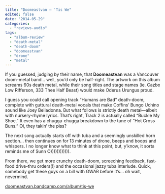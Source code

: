 ```yaml
---
title: "Doomeastvan – ‘Tis We"
edited: false
date: "2014-05-29"
categories:
  - "reviews-audio"
tags:
  - "album-review"
  - "death-metal"
  - "death-doom"
  - "doomeastvan"
  - "drone"
  - "metal"
---
```


If you guessed, judging by their name, that **Doomeastvan** was a Vancouver doom-metal band… well, you’d only be half-right. The artwork on this album screams 90s death metal, while their song titles and stage names (ie. Cazbo Low Rifferson, 333 Thee Half Beast) would make Oderus Urungus proud.

I guess you could call opening track “Humans are Bad” death-doom, complete with guttural death-metal vocals that make Coffins’ Bungo Uchino sound like Joey Belladonna. But what follows is strictly death metal—albeit with nursery-rhyme lyrics. That’s right, Track 2 is actually called “Buckle My Shoe.” It even has a chugga-chugga breakdown to the tune of “Hot Cross Buns.” Oi, they takin’ the piss?

The next song actually starts off with tuba and a seemingly unskilled horn section… then continues on for 13 minutes of drone, beeps and boops and whispers. I no longer know what to think at this point, but, y’know, it sorta reminds me of Sunn O)))))))))))).

From there, we get more crunchy death-doom, screeching feedback, fast-food drive-thru orders(!) and the occasional jazzy tuba interlude. Quick, somebody get these guys on a bill with GWAR before it’s… oh wait, nevermind.

[doomeastvan.bandcamp.com/album/tis-we](http://doomeastvan.bandcamp.com/album/tis-we)
